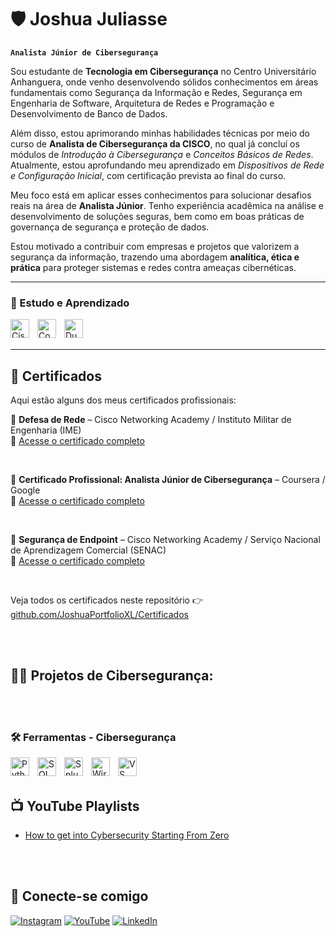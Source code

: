 # 🛡️ Joshua Juliasse

**`Analista Júnior de Cibersegurança`**

Sou estudante de **Tecnologia em Cibersegurança** no Centro Universitário Anhanguera, onde venho desenvolvendo sólidos conhecimentos em áreas fundamentais como Segurança da Informação e Redes, Segurança em Engenharia de Software, Arquitetura de Redes e Programação e Desenvolvimento de Banco de Dados.

Além disso, estou aprimorando minhas habilidades técnicas por meio do curso de **Analista de Cibersegurança da CISCO**, no qual já concluí os módulos de *Introdução à Cibersegurança* e *Conceitos Básicos de Redes*. Atualmente, estou aprofundando meu aprendizado em *Dispositivos de Rede e Configuração Inicial*, com certificação prevista ao final do curso.

Meu foco está em aplicar esses conhecimentos para solucionar desafios reais na área de **Analista Júnior**. Tenho experiência acadêmica na análise e desenvolvimento de soluções seguras, bem como em boas práticas de governança de segurança e proteção de dados.

Estou motivado a contribuir com empresas e projetos que valorizem a segurança da informação, trazendo uma abordagem **analítica, ética e prática** para proteger sistemas e redes contra ameaças cibernéticas.

---

### 📘 Estudo e Aprendizado

<img 
    align="left" 
    alt="Cisco Networking Academy" 
    title="Cisco Networking Academy (Curso de Analista de Cibersegurança)" 
    width="30px" 
    style="padding-right: 10px;" 
    src="https://cdn.simpleicons.org/cisco/1BA0D7" 
/>
<img 
    align="left" 
    alt="Coursera" 
    title="Coursera (Cursos Google, Cybersecurity, etc.)" 
    width="30px" 
    style="padding-right: 10px;" 
    src="https://cdn.simpleicons.org/coursera/0056D2" 
/>
<img 
    align="left" 
    alt="Duolingo" 
    title="Duolingo (Estudo contínuo de inglês técnico)" 
    width="30px" 
    style="padding-right: 10px;" 
    src="https://cdn.simpleicons.org/duolingo/58CC02" 
/>

<br/><br/>

---

<h2>📑 Certificados</h2>

Aqui estão alguns dos meus certificados profissionais:

📜 <strong>Defesa de Rede</strong> – Cisco Networking Academy / Instituto Militar de Engenharia (IME)  
🔗 <a href="https://github.com/JoshuaPortfolioXL/Certificados/blob/main/Defesa-de-Rede-IME-2025.pdf" target="_blank">Acesse o certificado completo</a>

<br/>

📜 <strong>Certificado Profissional: Analista Júnior de Cibersegurança</strong> – Coursera / Google  
🔗 <a href="https://github.com/JoshuaPortfolioXL/Certificados/blob/main/Google%20Cybersecurity%20Professional%20Certificate%20V2.pdf" target="_blank">Acesse o certificado completo</a>

<br/>

📜 <strong>Segurança de Endpoint</strong> – Cisco Networking Academy / Serviço Nacional de Aprendizagem Comercial (SENAC)  
🔗 <a href="https://github.com/JoshuaPortfolioXL/Certificados/blob/main/Seguran%C3%A7a%20de%20endpoint%20SENAC.pdf" target="_blank">Acesse o certificado completo</a>

<br/>

Veja todos os certificados neste repositório 👉 
<a href="https://github.com/JoshuaPortfolioXL/Certificados#readme" target="_blank">github.com/JoshuaPortfolioXL/Certificados</a>

<br/><br/>

<h2>👨‍💻 Projetos de Cibersegurança:</h2>


<br/><br/>

### 🛠️ Ferramentas - Cibersegurança

<img 
    align="left" 
    alt="Python" 
    title="Python (scripts, automações)" 
    width="30px" 
    style="padding-right: 10px;" 
    src="https://cdn.jsdelivr.net/gh/devicons/devicon@latest/icons/python/python-original.svg" 
/>
<img 
    align="left" 
    alt="SQL" 
    title="SQL (Consulta e Auditoria de Dados)" 
    width="30px" 
    style="padding-right: 10px;" 
    src="https://cdn.jsdelivr.net/gh/devicons/devicon@latest/icons/mysql/mysql-original.svg" 
/>
<img 
    align="left" 
    alt="Splunk" 
    title="Splunk (SIEM - Análise de Logs)" 
    width="30px" 
    style="padding-right: 10px;" 
    src="https://cdn.simpleicons.org/splunk/000000" 
/>
<img 
    align="left" 
    alt="Wireshark" 
    title="Wireshark (Análise de Pacotes)" 
    width="30px" 
    style="padding-right: 10px;" 
    src="https://cdn.simpleicons.org/wireshark/1679A7" 
/>
<img 
    align="left" 
    alt="VS Code" 
    title="Visual Studio Code (Editor)" 
    width="30px" 
    style="padding-right: 10px;" 
    src="https://cdn.jsdelivr.net/gh/devicons/devicon@latest/icons/vscode/vscode-original.svg" 
/>
<br/><br/>

<h2>📺 YouTube Playlists</h2>

- [How to get into Cybersecurity Starting From Zero](https://www.youtube.com/watch?v=a83ASGn_V_s)

<br/><br/>

## 🤳 Conecte-se comigo

[![Instagram](https://img.shields.io/badge/Instagram-E4405F?style=for-the-badge&logo=instagram&logoColor=white)](https://www.instagram.com/seu_usuario)
[![YouTube](https://img.shields.io/badge/YouTube-FF0000?style=for-the-badge&logo=youtube&logoColor=white)](https://www.youtube.com/c/joshmadakor)
[![LinkedIn](https://img.shields.io/badge/LinkedIn-0A66C2?style=for-the-badge&logo=linkedin&logoColor=white)](https://www.linkedin.com/in/joshua-juliasse-2762ba209/)

<br/><br/>

[youtube]: https://www.youtube.com/c/joshmadakor  
[linkedin]: https://www.linkedin.com/in/joshua-juliasse-2762ba209/  
[instagram]: https://www.instagram.com/seu_usuario_aqui


<!--
**joshmadakor1/joshmadakor1** is a ✨ _special_ ✨ repository because its `README.md` (this file) appears on your GitHub profile.

Here are some ideas to get you started:

- 🔭 I’m currently working on ...
- 🌱 I’m currently learning ...
- 👯 I’m looking to collaborate on ...
- 🤔 I’m looking for help with ...
- 💬 Ask me about ...
- 📫 How to reach me: ...
- 😄 Pronouns: ...
- ⚡ Fun fact: ...
-->
